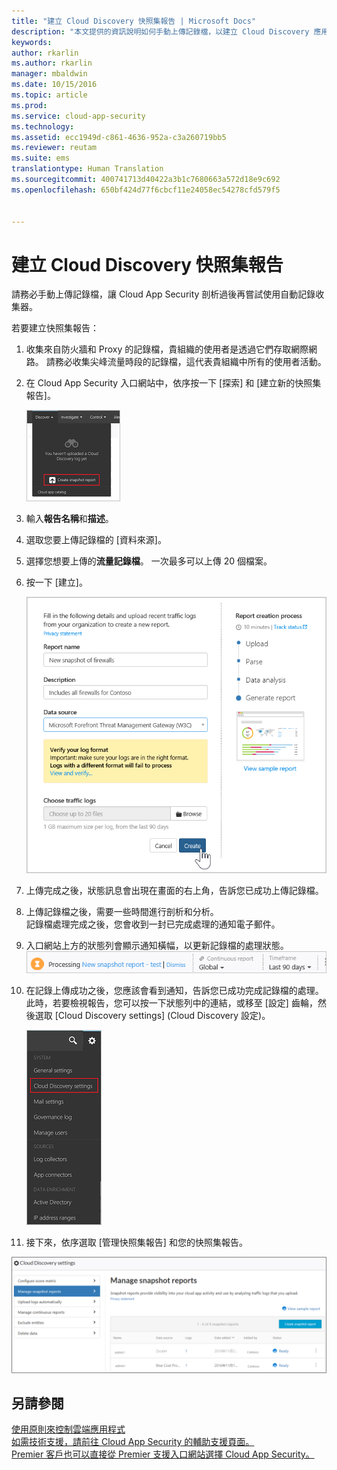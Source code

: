```yaml
---
title: "建立 Cloud Discovery 快照集報告 | Microsoft Docs"
description: "本文提供的資訊說明如何手動上傳記錄檔，以建立 Cloud Discovery 應用程式的快照集報告。"
keywords: 
author: rkarlin
ms.author: rkarlin
manager: mbaldwin
ms.date: 10/15/2016
ms.topic: article
ms.prod: 
ms.service: cloud-app-security
ms.technology: 
ms.assetid: ecc1949d-c861-4636-952a-c3a260719bb5
ms.reviewer: reutam
ms.suite: ems
translationtype: Human Translation
ms.sourcegitcommit: 400741713d40422a3b1c7680663a572d18e9c692
ms.openlocfilehash: 650bf424d77f6cbcf11e24058ec54278cfd579f5


---
```


# <a name="create-snapshot-cloud-discovery-reports"></a>建立 Cloud Discovery 快照集報告
請務必手動上傳記錄檔，讓 Cloud App Security 剖析過後再嘗試使用自動記錄收集器。

若要建立快照集報告：
  
1.  收集來自防火牆和 Proxy 的記錄檔，貴組織的使用者是透過它們存取網際網路。 請務必收集尖峰流量時段的記錄檔，這代表貴組織中所有的使用者活動。  
  
2.  在 Cloud App Security 入口網站中，依序按一下 [探索] 和 [建立新的快照集報告]。  
  
     ![建立新的快照集報告](./media/create-new-snapshot-report.png)
     
      
3.  輸入**報告名稱**和**描述**。
  
4.  選取您要上傳記錄檔的 [資料來源]。  
  
5.  選擇您想要上傳的**流量記錄檔**。 一次最多可以上傳 20 個檔案。  
  
6.  按一下 [建立]。  
  
     ![新的快照集報告](./media/new-snapshot-report.png) 
  
7.  上傳完成之後，狀態訊息會出現在畫面的右上角，告訴您已成功上傳記錄檔。  
  
8.  上傳記錄檔之後，需要一些時間進行剖析和分析。  
記錄檔處理完成之後，您會收到一封已完成處理的通知電子郵件。 
  
9. 入口網站上方的狀態列會顯示通知橫幅，以更新記錄檔的處理狀態。  
![處理記錄檔的功能表列](./media/processing-log-file-menu-bar.png) 
   
10. 在記錄上傳成功之後，您應該會看到通知，告訴您已成功完成記錄檔的處理。 此時，若要檢視報告，您可以按一下狀態列中的連結，或移至 [設定] 齒輪，然後選取 [Cloud Discovery settings] (Cloud Discovery 設定)。   
  
     ![探索設定索引標籤](./media/discovery-settings-tab.png)
11. 接下來，依序選取 [管理快照集報告] 和您的快照集報告。
 
![快照集報告的管理](./media/snapshot-report-managment.png)

  
      
## <a name="see-also"></a>另請參閱  
[使用原則來控制雲端應用程式](control-cloud-apps-with-policies.md)   
[如需技術支援，請前往 Cloud App Security 的輔助支援頁面。](http://support.microsoft.com/oas/default.aspx?prid=16031)   
[Premier 客戶也可以直接從 Premier 支援入口網站選擇 Cloud App Security。](https://premier.microsoft.com/)  
    
      
  


<!--HONumber=Oct16_HO5-->


